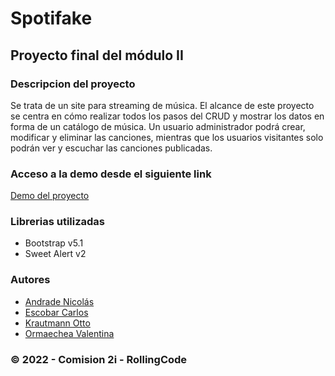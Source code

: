 # Spotifake

## Proyecto final del módulo II

### Descripcion del proyecto

Se trata de un site para streaming de música.
El alcance de este proyecto se centra en cómo realizar todos los pasos del CRUD y mostrar los datos en forma de un catálogo de música.
Un usuario administrador podrá crear, modificar y eliminar las canciones, mientras que los usuarios visitantes solo podrán ver y escuchar las canciones publicadas.

### Acceso a la demo desde el siguiente link

[Demo del proyecto](https://c2i-spotifake.netlify.app/)

### Librerias utilizadas

- Bootstrap v5.1
- Sweet Alert v2

### Autores
- [Andrade Nicolás]()
- [Escobar Carlos]()
- [Krautmann Otto]()
- [Ormaechea Valentina]()
### &copy; 2022 - Comision 2i - RollingCode
